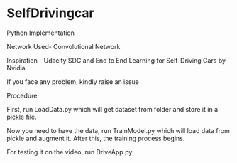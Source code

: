 # SelfDrivingcar


Python Implementation

Network Used- Convolutional Network

Inspiration - Udacity SDC and End to End Learning for Self-Driving Cars by Nvidia

If you face any problem, kindly raise an issue

Procedure

First, run LoadData.py which will get dataset from folder and store it in a pickle file.

Now you need to have the data, run TrainModel.py which will load data from pickle and augment it. After this, the training process begins.

For testing it on the video, run DriveApp.py
